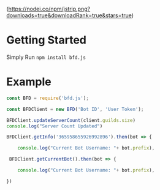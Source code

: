 (https://nodei.co/npm/jstrip.png?downloads=true&downloadRank=true&stars=true)

# Getting Started
Simply Run `npm install bfd.js`

# Example
```javascript
const BFD = require('bfd.js');

const BFDClient = new BFD('Bot ID', 'User Token');

BFDClient.updateServerCount(client.guilds.size)
console.log("Server Count Updated")

BFDClient.getInfo('365958655926992896').then(bot => {

    console.log("Current Bot Username: "+ bot.prefix),

 BFDClient.getCurrentBot().then(bot => {

    console.log("Current Bot Username: "+ bot.prefix),

}) 
```
